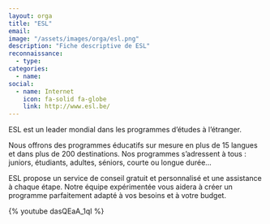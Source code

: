 ```yaml
---
layout: orga
title: "ESL"
email: 
image: "/assets/images/orga/esl.png"
description: "Fiche descriptive de ESL"
reconnaissance:
  - type: 
categories: 
  - name: 
social:
  - name: Internet
    icon: fa-solid fa-globe
    link: http://www.esl.be/
---
```

ESL est un leader mondial dans les programmes d’études à l’étranger.

Nous offrons des programmes éducatifs sur mesure en plus de 15 langues et dans plus de 200 destinations. Nos programmes s’adressent à tous : juniors, étudiants, adultes, séniors, courte ou longue durée…

ESL propose un service de conseil gratuit et personnalisé et une assistance à chaque étape. Notre équipe expérimentée vous aidera à créer un programme parfaitement adapté à vos besoins et à votre budget.

{% youtube dasQEaA_1qI %} 
